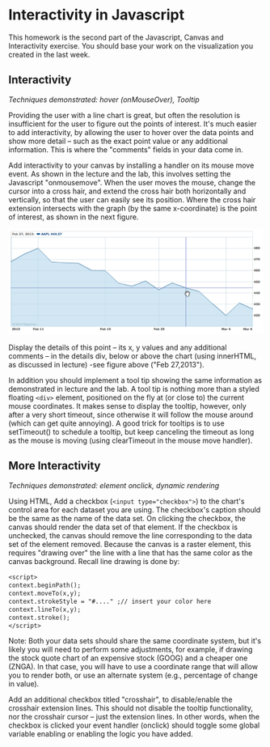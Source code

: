 # Interactivity in Javascript

This homework is the second part of the Javascript, Canvas and Interactivity
exercise. You should base your work on the visualization you created in the
last week. 

## Interactivity

*Techniques demonstrated: hover (onMouseOver), Tooltip*

Providing the user with a line chart is great, but often the resolution is
insufficient for the user to figure out the points of interest. It's much
easier to add interactivity, by allowing the user to hover over the data points
and show more detail – such as the exact point value or any additional
information. This is where the "comments" fields in your data come in.

Add interactivity to your canvas by installing a handler on its mouse move
event. As shown in the lecture and the lab, this involves setting the
Javascript "onmousemove". When the user moves the mouse, change the cursor into
a cross hair, and extend the cross hair both horizontally and vertically, so
that the user can easily see its position. Where the cross hair extension
intersects with the graph (by the same x-coordinate) is the point of interest,
as shown in the next figure.

![Chart example 2](chart2.png)

Display the details of this point – its x, y values and any additional comments
– in the details div, below or above the chart (using innerHTML, as discussed
in lecture) -see figure above ("Feb 27,2013").

In addition you should implement a tool tip showing the same information as
demonstrated in lecture and the lab. A tool tip is nothing more than a styled
floating `<div>` element, positioned on the fly at (or close to) the current
mouse coordinates. It makes sense to display the tooltip, however, only after a
very short timeout, since otherwise it will follow the mouse around (which can
get quite annoying). A good trick for tooltips is to use setTimeout() to
schedule a tooltip, but keep canceling the timeout as long as the mouse is
moving (using clearTimeout in the mouse move handler).

## More Interactivity

*Techniques demonstrated: element onclick, dynamic rendering*

Using HTML, Add a checkbox (`<input type="checkbox">`) to the chart's control
area for each dataset you are using. The checkbox's caption should be the same
as the name of the data set. On clicking the checkbox, the canvas should render
the data set of that element. If the checkbox is unchecked, the canvas should
remove the line corresponding to the data set of the element removed. Because
the canvas is a raster element, this requires "drawing over" the line with a
line that has the same color as the canvas background. Recall line drawing is
done by:

	<script>
	context.beginPath();
	context.moveTo(x,y);
	context.strokeStyle = "#...." ;// insert your color here
	context.lineTo(x,y);
	context.stroke();
	</script>

Note: Both your data sets should share the same coordinate system, but it's
likely you will need to perform some adjustments, for example, if drawing the
stock quote chart of an expensive stock (GOOG) and a cheaper one (ZNGA). In
that case, you will have to use a coordinate range that will allow you to
render both, or use an alternate system (e.g., percentage of change in value).

Add an additional checkbox titled "crosshair", to disable/enable the crosshair
extension lines. This should not disable the tooltip functionality, nor the
crosshair cursor – just the extension lines. In other words, when the checkbox
is clicked your event handler (onclick) should toggle some global variable
enabling or enabling the logic you have added.
